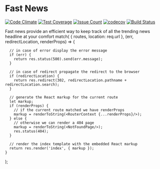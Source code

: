 # Fast News

[![Code Climate](https://codeclimate.com/github/Boluwatifes/fast-news/badges/gpa.svg)](https://codeclimate.com/github/Boluwatifes/fast-news)
[![Test Coverage](https://codeclimate.com/github/Boluwatifes/fast-news/badges/coverage.svg)](https://codeclimate.com/github/Boluwatifes/fast-news/coverage)
[![Issue Count](https://codeclimate.com/github/Boluwatifes/fast-news/badges/issue_count.svg)](https://codeclimate.com/github/Boluwatifes/fast-news)
[![codecov](https://codecov.io/gh/Boluwatifes/fast-news/branch/master/graph/badge.svg)](https://codecov.io/gh/Boluwatifes/fast-news)
[![Build Status](https://travis-ci.org/Boluwatifes/fast-news.svg?branch=master)](https://travis-ci.org/Boluwatifes/fast-news)

Fast news provide an efficient way to keep track of all the trending news headline at your comfort
match(
    { routes, location: req.url },
    (err, redirectLocation, renderProps) => {

      // in case of error display the error message
      if (err) {
        return res.status(500).send(err.message);
      }

      // in case of redirect propagate the redirect to the browser
      if (redirectLocation) {
        return res.redirect(302, redirectLocation.pathname + redirectLocation.search);
      }

      // generate the React markup for the current route
      let markup;
      if (renderProps) {
        // if the current route matched we have renderProps
        markup = renderToString(<RouterContext {...renderProps}/>);
      } else {
        // otherwise we can render a 404 page
        markup = renderToString(<NotFoundPage/>);
        res.status(404);
      }

      // render the index template with the embedded React markup
      return res.render('index', { markup });
    }
  );